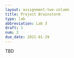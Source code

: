 ```yaml
---
layout: assignment-two-column
title: Project Brainstorm
type: lab
abbreviation: Lab 3
draft: 1
num: 3
due_date: 2021-01-29
---
```


TBD